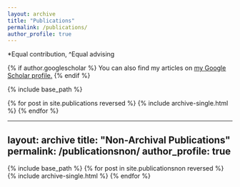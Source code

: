 ```yaml
---
layout: archive
title: "Publications"
permalink: /publications/
author_profile: true
---
```

*Equal contribution, ^Equal advising

{% if author.googlescholar %}
  You can also find my articles on <u><a href="{{author.googlescholar}}">my Google Scholar profile</a>.</u>
{% endif %}

{% include base_path %}

{% for post in site.publications reversed %}
  {% include archive-single.html %}
{% endfor %}

---
layout: archive
title: "Non-Archival Publications"
permalink: /publicationsnon/
author_profile: true
---
{% include base_path %}
{% for post in site.publicationsnon reversed %}
  {% include archive-single.html %}
{% endfor %}